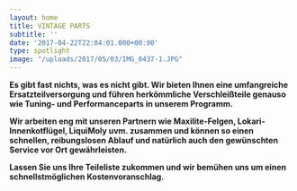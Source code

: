 ```yaml
---
layout: home
title: VINTAGE PARTS
subtitle: ''
date: '2017-04-22T22:04:01.000+00:00'
type: spotlight
image: "/uploads/2017/05/03/IMG_0437-1.JPG"
---
```

**Es gibt fast nichts, was es nicht gibt.
Wir bieten Ihnen eine umfangreiche Ersatzteilversorgung
und führen herkömmliche Verschleißteile genauso
wie Tuning- und Performanceparts in unserem Programm.**

**Wir arbeiten eng mit unseren Partnern wie Maxilite-Felgen, Lokari-Innenkotflügel, LiquiMoly uvm. zusammen und können so einen schnellen, reibungslosen Ablauf und natürlich auch den gewünschten Service vor Ort gewährleisten.**

**Lassen Sie uns Ihre Teileliste zukommen
und wir bemühen uns um einen schnellstmöglichen Kostenvoranschlag.**
